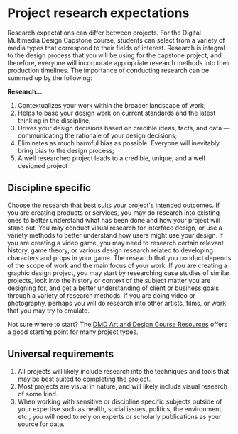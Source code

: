 # Project research expectations

Research expectations can differ between projects. For the Digital Multimedia Design Capstone course, students can select from a variety of media types that correspond to their fields of interest. Research is integral to the design process that you will be using for the capstone project, and therefore, everyone will incorporate appropriate research methods into their production timelines. The importance of conducting research can be summed up by the following:

**Research...**

1. Contextualizes your work within the broader landscape of work;
2. Helps to base your design work on current standards and the latest thinking in the discipline;
3. Drives your design decisions based on credible ideas, facts, and data — communicating the rationale of your design decisions;
4. Eliminates as much harmful bias as possible. Everyone will inevitably bring bias to the design process;
5. A well researched project leads to a credible, unique, and a well designed project .

## Discipline specific

Choose the research that best suits your project's intended outcomes. If you are creating products or services, you may do research into existing ones to better understand what has been done and how your project will stand out. You may conduct visual research for interface design, or use a variety methods to better understand how users might use your design. If you are creating a video game, you may need to research certain relevant history, game theory, or various design research related to developing characters and props in your game. The research that you conduct depends of the scope of work and the main focus of your work. If you are creating a graphic design project, you may start by researching case studies of similar projects, look into the history or context of the subject matter you are designing for, and get a better understanding of client or business goals through a variety of research methods. If you are doing video or photography, perhaps you will do research into other artists, films, or work that you may try to emulate.

Not sure where to start? The [DMD Art and Design Course Resources](https://dmd-program.github.io/art-design-course-resources/) offers a good starting point for many project types.

## Universal requirements

1. All projects will likely include research into the techniques and tools that may be best suited to completing the project.
2. Most projects are visual in nature, and will likely include visual research of some kind.
3. When working with sensitive or discipline specific subjects outside of your expertise such as health, social issues, politics, the environment, etc., you will need to rely on experts or scholarly publications as your source for data.


